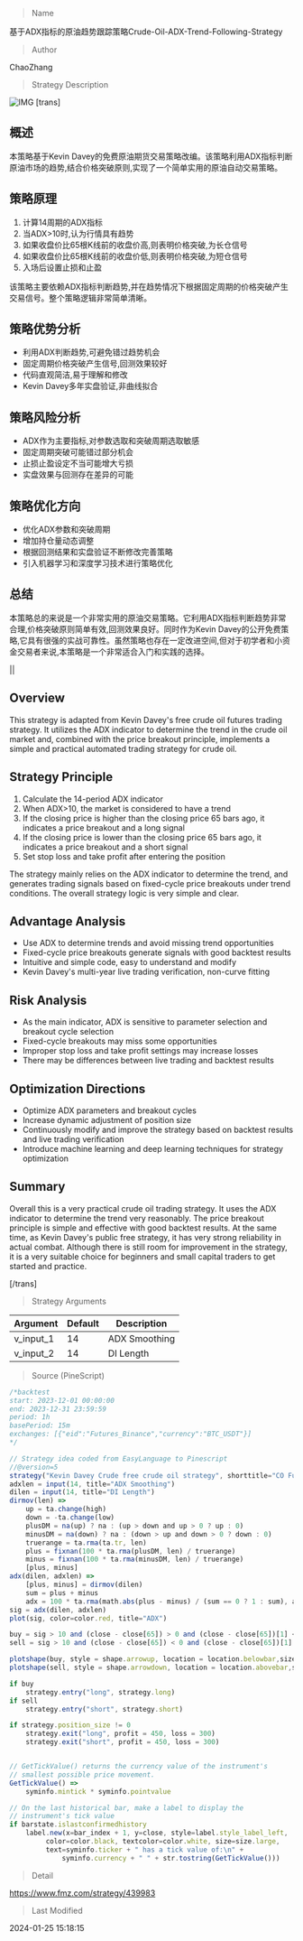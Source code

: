 
> Name

基于ADX指标的原油趋势跟踪策略Crude-Oil-ADX-Trend-Following-Strategy

> Author

ChaoZhang

> Strategy Description

![IMG](https://www.fmz.com/upload/asset/114868cab3e4e9d1a66.png)
 [trans]

## 概述

本策略基于Kevin Davey的免费原油期货交易策略改编。该策略利用ADX指标判断原油市场的趋势,结合价格突破原则,实现了一个简单实用的原油自动交易策略。

## 策略原理

1. 计算14周期的ADX指标
2. 当ADX>10时,认为行情具有趋势
3. 如果收盘价比65根K线前的收盘价高,则表明价格突破,为长仓信号
4. 如果收盘价比65根K线前的收盘价低,则表明价格突破,为短仓信号  
5. 入场后设置止损和止盈

该策略主要依赖ADX指标判断趋势,并在趋势情况下根据固定周期的价格突破产生交易信号。整个策略逻辑非常简单清晰。

## 策略优势分析

- 利用ADX判断趋势,可避免错过趋势机会
- 固定周期价格突破产生信号,回测效果较好
- 代码直观简洁,易于理解和修改
- Kevin Davey多年实盘验证,非曲线拟合

## 策略风险分析

- ADX作为主要指标,对参数选取和突破周期选取敏感
- 固定周期突破可能错过部分机会
- 止损止盈设定不当可能增大亏损
- 实盘效果与回测存在差异的可能

## 策略优化方向

- 优化ADX参数和突破周期
- 增加持仓量动态调整
- 根据回测结果和实盘验证不断修改完善策略
- 引入机器学习和深度学习技术进行策略优化

## 总结

本策略总的来说是一个非常实用的原油交易策略。它利用ADX指标判断趋势非常合理,价格突破原则简单有效,回测效果良好。同时作为Kevin Davey的公开免费策略,它具有很强的实战可靠性。虽然策略也存在一定改进空间,但对于初学者和小资金交易者来说,本策略是一个非常适合入门和实践的选择。

|| 

## Overview

This strategy is adapted from Kevin Davey's free crude oil futures trading strategy. It utilizes the ADX indicator to determine the trend in the crude oil market and, combined with the price breakout principle, implements a simple and practical automated trading strategy for crude oil.

## Strategy Principle  

1. Calculate the 14-period ADX indicator
2. When ADX>10, the market is considered to have a trend
3. If the closing price is higher than the closing price 65 bars ago, it indicates a price breakout and a long signal
4. If the closing price is lower than the closing price 65 bars ago, it indicates a price breakout and a short signal
5. Set stop loss and take profit after entering the position

The strategy mainly relies on the ADX indicator to determine the trend, and generates trading signals based on fixed-cycle price breakouts under trend conditions. The overall strategy logic is very simple and clear.

## Advantage Analysis

- Use ADX to determine trends and avoid missing trend opportunities
- Fixed-cycle price breakouts generate signals with good backtest results  
- Intuitive and simple code, easy to understand and modify
- Kevin Davey's multi-year live trading verification, non-curve fitting

## Risk Analysis  

- As the main indicator, ADX is sensitive to parameter selection and breakout cycle selection
- Fixed-cycle breakouts may miss some opportunities
- Improper stop loss and take profit settings may increase losses
- There may be differences between live trading and backtest results

## Optimization Directions

- Optimize ADX parameters and breakout cycles
- Increase dynamic adjustment of position size
- Continuously modify and improve the strategy based on backtest results and live trading verification  
- Introduce machine learning and deep learning techniques for strategy optimization

## Summary

Overall this is a very practical crude oil trading strategy. It uses the ADX indicator to determine the trend very reasonably. The price breakout principle is simple and effective with good backtest results. At the same time, as Kevin Davey's public free strategy, it has very strong reliability in actual combat. Although there is still room for improvement in the strategy, it is a very suitable choice for beginners and small capital traders to get started and practice.

[/trans]

> Strategy Arguments



|Argument|Default|Description|
|----|----|----|
|v_input_1|14|ADX Smoothing|
|v_input_2|14|DI Length|


> Source (PineScript)

``` javascript
/*backtest
start: 2023-12-01 00:00:00
end: 2023-12-31 23:59:59
period: 1h
basePeriod: 15m
exchanges: [{"eid":"Futures_Binance","currency":"BTC_USDT"}]
*/

// Strategy idea coded from EasyLanguage to Pinescript
//@version=5
strategy("Kevin Davey Crude free crude oil strategy", shorttitle="CO Fut", format=format.price, precision=2, overlay = true, calc_on_every_tick = true)
adxlen = input(14, title="ADX Smoothing")
dilen = input(14, title="DI Length")
dirmov(len) =>
	up = ta.change(high)
	down = -ta.change(low)
	plusDM = na(up) ? na : (up > down and up > 0 ? up : 0)
	minusDM = na(down) ? na : (down > up and down > 0 ? down : 0)
	truerange = ta.rma(ta.tr, len)
	plus = fixnan(100 * ta.rma(plusDM, len) / truerange)
	minus = fixnan(100 * ta.rma(minusDM, len) / truerange)
	[plus, minus]
adx(dilen, adxlen) =>
	[plus, minus] = dirmov(dilen)
	sum = plus + minus
	adx = 100 * ta.rma(math.abs(plus - minus) / (sum == 0 ? 1 : sum), adxlen)
sig = adx(dilen, adxlen)
plot(sig, color=color.red, title="ADX")

buy = sig > 10 and (close - close[65]) > 0 and (close - close[65])[1] < 0
sell = sig > 10 and (close - close[65]) < 0 and (close - close[65])[1] > 0

plotshape(buy, style = shape.arrowup, location = location.belowbar,size = size.huge)
plotshape(sell, style = shape.arrowdown, location = location.abovebar,size = size.huge)

if buy
	strategy.entry("long", strategy.long)
if sell
	strategy.entry("short", strategy.short)

if strategy.position_size != 0
	strategy.exit("long", profit = 450, loss = 300)
	strategy.exit("short", profit = 450, loss = 300)


// GetTickValue() returns the currency value of the instrument's
// smallest possible price movement.
GetTickValue() =>
    syminfo.mintick * syminfo.pointvalue

// On the last historical bar, make a label to display the
// instrument's tick value
if barstate.islastconfirmedhistory
    label.new(x=bar_index + 1, y=close, style=label.style_label_left,
         color=color.black, textcolor=color.white, size=size.large, 
         text=syminfo.ticker + " has a tick value of:\n" + 
             syminfo.currency + " " + str.tostring(GetTickValue()))
```

> Detail

https://www.fmz.com/strategy/439983

> Last Modified

2024-01-25 15:18:15
